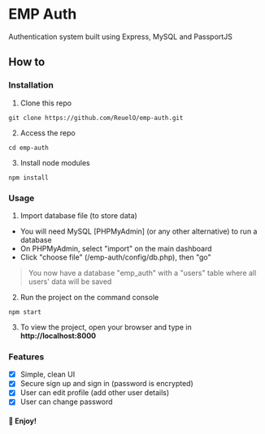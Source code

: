 # EMP Auth

Authentication system built using Express, MySQL and PassportJS


## How to

### Installation
1. Clone this repo
```
git clone https://github.com/ReuelO/emp-auth.git
```

2. Access the repo
```
cd emp-auth
```

3. Install node modules
```
npm install
```

### Usage
1. Import database file (to store data)
- You will need MySQL [PHPMyAdmin] (or any other alternative) to run a database
- On PHPMyAdmin, select "import" on the main dashboard
- Click "choose file" (/emp-auth/config/db.php), then "go"

> You now have a database "emp_auth" with a "users" table where all users' data will be saved

2. Run the project on the command console
```
npm start
```

3. To view the project, open your browser and type in **http://localhost:8000**

### Features
- [x] Simple, clean UI
- [x] Secure sign up and sign in (password is encrypted)
- [x] User can edit profile (add other user details)
- [x] User can change password

#### 💪 Enjoy!
